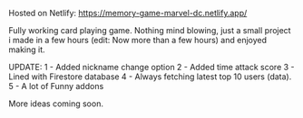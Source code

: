 Hosted on Netlify: https://memory-game-marvel-dc.netlify.app/

Fully working card playing game.
Nothing mind blowing, just a small project i made in a few hours (edit: Now more than a few hours) and enjoyed making it.

UPDATE:
1 - Added nickname change option 
2 - Added time attack score 3 - Lined with Firestore database 
4 - Always fetching latest top 10 users (data).
5 - A lot of  Funny addons

More ideas coming soon.
